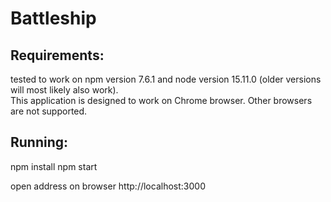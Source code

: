 # Battleship
## Requirements:
tested to work on npm version 7.6.1 and node version 15.11.0 
(older versions will most likely also work).  
This application is designed to work on Chrome browser. Other browsers are not supported.

## Running:
npm install
npm start

open address on browser http://localhost:3000
